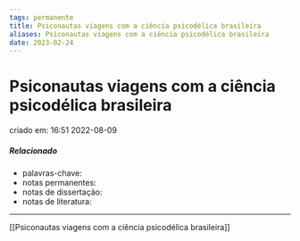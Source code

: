 ```yaml
---
tags: permanente
title: Psiconautas viagens com a ciência psicodélica brasileira
aliases: Psiconautas viagens com a ciência psicodélica brasileira
date: 2023-02-24
---
```


# Psiconautas viagens com a ciência psicodélica brasileira

criado em: 16:51 2022-08-09

##### Relacionado

- palavras-chave: 
- notas permanentes: 
- notas de dissertação:
- notas de literatura: 

---

[[Psiconautas viagens com a ciência psicodélica brasileira]]
